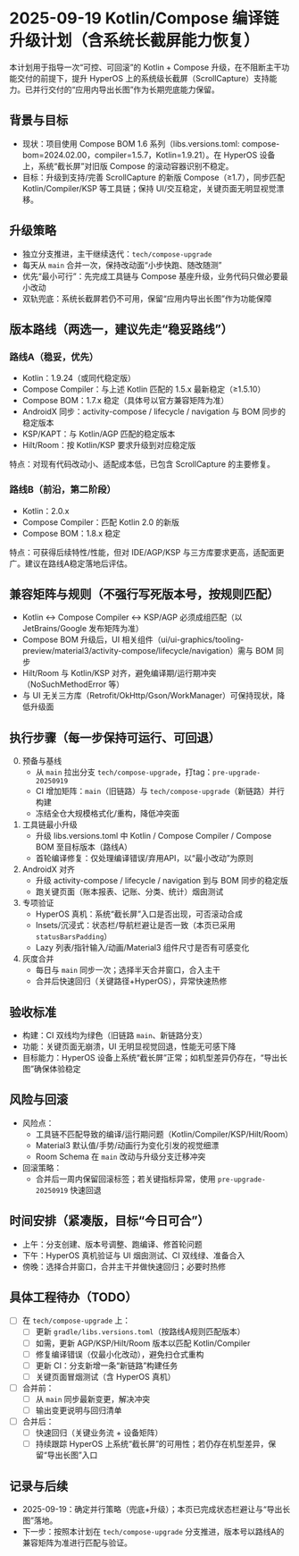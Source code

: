 # 2025-09-19 Kotlin/Compose 编译链升级计划（含系统长截屏能力恢复）

本计划用于指导一次“可控、可回滚”的 Kotlin + Compose 升级，在不阻断主干功能交付的前提下，提升 HyperOS 上的系统级长截屏（ScrollCapture）支持能力。已并行交付的“应用内导出长图”作为长期兜底能力保留。

## 背景与目标
- 现状：项目使用 Compose BOM 1.6 系列（libs.versions.toml: compose-bom=2024.02.00，compiler=1.5.7，Kotlin=1.9.21）。在 HyperOS 设备上，系统“截长屏”对旧版 Compose 的滚动容器识别不稳定。
- 目标：升级到支持/完善 ScrollCapture 的新版 Compose（≥1.7），同步匹配 Kotlin/Compiler/KSP 等工具链；保持 UI/交互稳定，关键页面无明显视觉漂移。

## 升级策略
- 独立分支推进，主干继续迭代：`tech/compose-upgrade`
- 每天从 `main` 合并一次，保持改动面“小步快跑、随改随测”
- 优先“最小可行”：先完成工具链与 Compose 基座升级，业务代码只做必要最小改动
- 双轨兜底：系统长截屏若仍不可用，保留“应用内导出长图”作为功能保障

## 版本路线（两选一，建议先走“稳妥路线”）

### 路线A（稳妥，优先）
- Kotlin：1.9.24（或同代稳定版）
- Compose Compiler：与上述 Kotlin 匹配的 1.5.x 最新稳定（≥1.5.10）
- Compose BOM：1.7.x 稳定（具体号以官方兼容矩阵为准）
- AndroidX 同步：activity-compose / lifecycle / navigation 与 BOM 同步的稳定版本
- KSP/KAPT：与 Kotlin/AGP 匹配的稳定版本
- Hilt/Room：按 Kotlin/KSP 要求升级到对应稳定版

特点：对现有代码改动小、适配成本低，已包含 ScrollCapture 的主要修复。

### 路线B（前沿，第二阶段）
- Kotlin：2.0.x
- Compose Compiler：匹配 Kotlin 2.0 的新版
- Compose BOM：1.8.x 稳定

特点：可获得后续特性/性能，但对 IDE/AGP/KSP 与三方库要求更高，适配面更广。建议在路线A稳定落地后评估。

## 兼容矩阵与规则（不强行写死版本号，按规则匹配）
- Kotlin ↔ Compose Compiler ↔ KSP/AGP 必须成组匹配（以 JetBrains/Google 发布矩阵为准）
- Compose BOM 升级后，UI 相关组件（ui/ui-graphics/tooling-preview/material3/activity-compose/lifecycle/navigation）需与 BOM 同步
- Hilt/Room 与 Kotlin/KSP 对齐，避免编译期/运行期冲突（NoSuchMethodError 等）
- 与 UI 无关三方库（Retrofit/OkHttp/Gson/WorkManager）可保持现状，降低升级面

## 执行步骤（每一步保持可运行、可回退）
0. 预备与基线
   - 从 `main` 拉出分支 `tech/compose-upgrade`，打tag：`pre-upgrade-20250919`
   - CI 增加矩阵：`main`（旧链路）与 `tech/compose-upgrade`（新链路）并行构建
   - 冻结全仓大规模格式化/重构，降低冲突面
1. 工具链最小升级
   - 升级 libs.versions.toml 中 Kotlin / Compose Compiler / Compose BOM 至目标版本（路线A）
   - 首轮编译修复：仅处理编译错误/弃用API，以“最小改动”为原则
2. AndroidX 对齐
   - 升级 activity-compose / lifecycle / navigation 到与 BOM 同步的稳定版
   - 跑关键页面（账本报表、记账、分类、统计）烟囱测试
3. 专项验证
   - HyperOS 真机：系统“截长屏”入口是否出现，可否滚动合成
   - Insets/沉浸式：状态栏/导航栏避让是否一致（本页已采用 `statusBarsPadding`）
   - Lazy 列表/指针输入/动画/Material3 组件尺寸是否有可感变化
4. 灰度合并
   - 每日与 `main` 同步一次；选择半天合并窗口，合入主干
   - 合并后快速回归（关键路径+HyperOS），异常快速热修

## 验收标准
- 构建：CI 双线均为绿色（旧链路 `main`、新链路分支）
- 功能：关键页面无崩溃，UI 无明显视觉回退，性能无可感下降
- 目标能力：HyperOS 设备上系统“截长屏”正常；如机型差异仍存在，“导出长图”确保体验稳定

## 风险与回滚
- 风险点：
  - 工具链不匹配导致的编译/运行期问题（Kotlin/Compiler/KSP/Hilt/Room）
  - Material3 默认值/手势/动画行为变化引发的视觉细漂
  - Room Schema 在 `main` 改动与升级分支迁移冲突
- 回滚策略：
  - 合并后一周内保留回滚标签；若关键指标异常，使用 `pre-upgrade-20250919` 快速回退

## 时间安排（紧凑版，目标“今日可合”）
- 上午：分支创建、版本号调整、跑编译、修首轮问题
- 下午：HyperOS 真机验证与 UI 烟囱测试、CI 双线绿、准备合入
- 傍晚：选择合并窗口，合并主干并做快速回归；必要时热修

## 具体工程待办（TODO）
- [ ] 在 `tech/compose-upgrade` 上：
  - [ ] 更新 `gradle/libs.versions.toml`（按路线A规则匹配版本）
  - [ ] 如需，更新 AGP/KSP/Hilt/Room 版本以匹配 Kotlin/Compiler
  - [ ] 修复编译错误（仅最小化改动），避免扫仓式重构
  - [ ] 更新 CI：分支新增一条“新链路”构建任务
  - [ ] 关键页面冒烟测试（含 HyperOS 真机）
- [ ] 合并前：
  - [ ] 从 `main` 同步最新变更，解决冲突
  - [ ] 输出变更说明与回归清单
- [ ] 合并后：
  - [ ] 快速回归（关键业务流 + 设备矩阵）
  - [ ] 持续跟踪 HyperOS 上系统“截长屏”的可用性；若仍存在机型差异，保留“导出长图”入口

## 记录与后续
- 2025-09-19：确定并行策略（兜底+升级）；本页已完成状态栏避让与“导出长图”落地。
- 下一步：按照本计划在 `tech/compose-upgrade` 分支推进，版本号以路线A的兼容矩阵为准进行匹配与验证。

